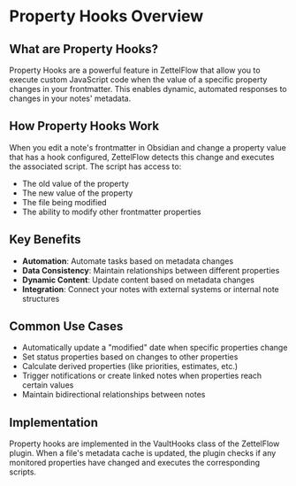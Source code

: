 # Property Hooks Overview

## What are Property Hooks?

Property Hooks are a powerful feature in ZettelFlow that allow you to execute custom JavaScript code when the value of a specific property changes in your frontmatter. This enables dynamic, automated responses to changes in your notes' metadata.

## How Property Hooks Work

When you edit a note's frontmatter in Obsidian and change a property value that has a hook configured, ZettelFlow detects this change and executes the associated script. The script has access to:

- The old value of the property
- The new value of the property  
- The file being modified
- The ability to modify other frontmatter properties

## Key Benefits

- **Automation**: Automate tasks based on metadata changes
- **Data Consistency**: Maintain relationships between different properties
- **Dynamic Content**: Update content based on metadata changes
- **Integration**: Connect your notes with external systems or internal note structures

## Common Use Cases

- Automatically update a "modified" date when specific properties change
- Set status properties based on changes to other properties
- Calculate derived properties (like priorities, estimates, etc.)
- Trigger notifications or create linked notes when properties reach certain values
- Maintain bidirectional relationships between notes

## Implementation

Property hooks are implemented in the VaultHooks class of the ZettelFlow plugin. When a file's metadata cache is updated, the plugin checks if any monitored properties have changed and executes the corresponding scripts.
